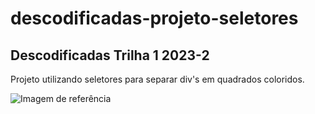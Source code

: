 # descodificadas-projeto-seletores

## Descodificadas Trilha 1 2023-2
Projeto utilizando seletores para separar div's em quadrados coloridos.

![Imagem de referência](https://lh5.googleusercontent.com/POqq5cBERjzrPcaLB_0EbCpAtlU5F6JgmxKn5tKzR3W6AZvGE5tHpyWG60QKwz3DHEWHf8QzEjeoEd6aVbIzOi9aCeEmOjW0yWRVQzj-JMzg6Fwr8y3uc0G72Y4Kad6ocQClb2o7yth7lsmUAD67VQ)
